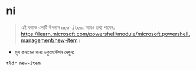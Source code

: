 # ni

> এই কমান্ড একটি উপনাম `new-item`.
> আরও তথ্য পাবেন: <https://learn.microsoft.com/powershell/module/microsoft.powershell.management/new-item>।

- মূল কমান্ডের জন্য ডকুমেন্টেশন দেখুন:

`tldr new-item`
